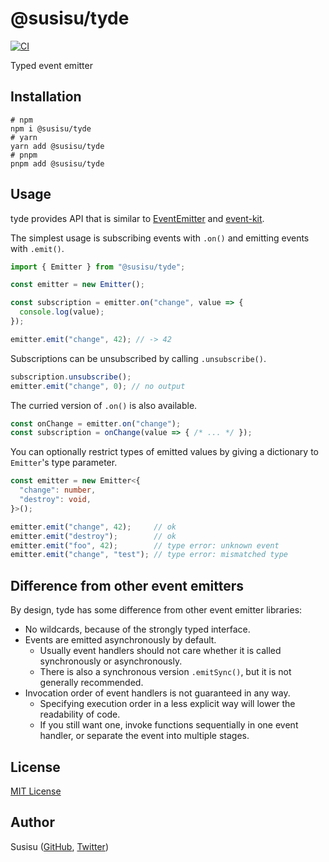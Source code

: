 # @susisu/tyde

[![CI](https://github.com/susisu/tyde/workflows/CI/badge.svg)](https://github.com/susisu/tyde/actions?query=workflow%3ACI)

Typed event emitter

## Installation

``` shell
# npm
npm i @susisu/tyde
# yarn
yarn add @susisu/tyde
# pnpm
pnpm add @susisu/tyde
```

## Usage

tyde provides API that is similar to [EventEmitter](https://nodejs.org/api/events.html) and [event-kit](https://github.com/atom/event-kit).

The simplest usage is subscribing events with `.on()` and emitting events with `.emit()`.

``` typescript
import { Emitter } from "@susisu/tyde";

const emitter = new Emitter();

const subscription = emitter.on("change", value => {
  console.log(value);
});

emitter.emit("change", 42); // -> 42
```

Subscriptions can be unsubscribed by calling `.unsubscribe()`.

``` typescript
subscription.unsubscribe();
emitter.emit("change", 0); // no output
```

The curried version of `.on()` is also available.

``` typescript
const onChange = emitter.on("change");
const subscription = onChange(value => { /* ... */ });
```

You can optionally restrict types of emitted values by giving a dictionary to `Emitter`'s type parameter.

``` typescript
const emitter = new Emitter<{
  "change": number,
  "destroy": void,
}>();

emitter.emit("change", 42);     // ok
emitter.emit("destroy");        // ok
emitter.emit("foo", 42);        // type error: unknown event
emitter.emit("change", "test"); // type error: mismatched type
```

## Difference from other event emitters

By design, tyde has some difference from other event emitter libraries:

- No wildcards, because of the strongly typed interface.
- Events are emitted asynchronously by default.
  - Usually event handlers should not care whether it is called synchronously or asynchronously.
  - There is also a synchronous version `.emitSync()`, but it is not generally recommended.
- Invocation order of event handlers is not guaranteed in any way.
  - Specifying execution order in a less explicit way will lower the readability of code.
  - If you still want one, invoke functions sequentially in one event handler, or separate the event into multiple stages.

## License
[MIT License](http://opensource.org/licenses/mit-license.php)

## Author
Susisu ([GitHub](https://github.com/susisu), [Twitter](https://twitter.com/susisu2413))
